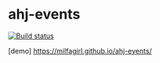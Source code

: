 # ahj-events
[![Build status](https://ci.appveyor.com/api/projects/status/9tsdoseqx0f94fac?svg=true)](https://ci.appveyor.com/project/Milfagirl/ahj-events)

[demo] <https://milfagirl.github.io/ahj-events/>
